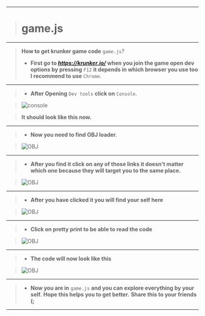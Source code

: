 __________________________________
># game.js
__________________________________
>**How to get krunker game code** `game.js`?
>- **First go to *https://krunker.io/* when you join the game open dev options by pressing** `F12` **it depends in which browser you use too I recommend to use** `Chrome`. 
__________________________________
>- **After Opening** `Dev tools` **click on** `Console`. 

>![console](https://user-images.githubusercontent.com/66065991/83246001-2d9d0980-a1aa-11ea-9f2d-69375d3da6d4.png)

>**It should look like this now.**
__________________________________
>- **Now you need to find OBJ loader.**

>![OBJ](https://user-images.githubusercontent.com/66065991/83246266-89679280-a1aa-11ea-97ca-a299277abb34.png)
__________________________________
>- **After you find it click on any of those links it doesn't matter which one because they will target you to the same place.**

>![OBJ](https://user-images.githubusercontent.com/66065991/83246382-b6b44080-a1aa-11ea-873d-eeb1e6959cb8.png)
__________________________________
>- **After you have clicked it you will find your self here**

>![OBJ](https://user-images.githubusercontent.com/66065991/83247168-d435da00-a1ab-11ea-84b0-f6e606de7081.png)
__________________________________
>- **Click on pretty print to be able to read the code**

>![OBJ](https://user-images.githubusercontent.com/66065991/83247671-8bcaec00-a1ac-11ea-8a7a-b2c756201d33.png)
__________________________________
>- **The code will now look like this**

>![OBJ](https://user-images.githubusercontent.com/66065991/83247767-b4eb7c80-a1ac-11ea-9f33-3b1d1014417a.png)
__________________________________
>- **Now you are in** `game.js` **and you can explore everything by your self.**
> **Hope this helps you to get better.**
> **Share this to your friends (;**
__________________________________
